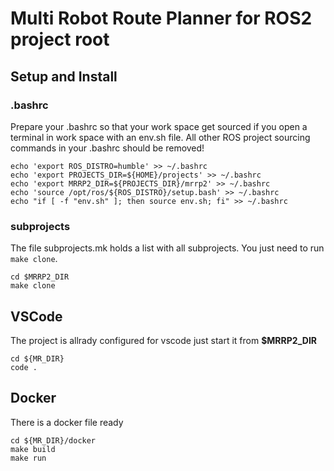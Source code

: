 # Multi Robot Route Planner for ROS2 project root

## Setup and Install
### .bashrc
Prepare your .bashrc so that your work space get sourced if you open a terminal in work space with an env.sh file. All other ROS project sourcing commands in your .bashrc should be removed!
```
echo 'export ROS_DISTRO=humble' >> ~/.bashrc
echo 'export PROJECTS_DIR=${HOME}/projects' >> ~/.bashrc
echo 'export MRRP2_DIR=${PROJECTS_DIR}/mrrp2' >> ~/.bashrc
echo 'source /opt/ros/${ROS_DISTRO}/setup.bash' >> ~/.bashrc
echo "if [ -f "env.sh" ]; then source env.sh; fi" >> ~/.bashrc
```

### subprojects
The file subprojects.mk holds a list with all subprojects. You just need to run `make clone`. 
```
cd $MRRP2_DIR
make clone 
```
## VSCode
The project is allrady configured for vscode just start it from __$MRRP2_DIR__

```
cd ${MR_DIR}
code .
```
## Docker
There is a docker file ready
```
cd ${MR_DIR}/docker
make build
make run
```